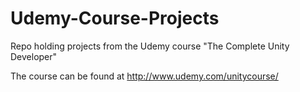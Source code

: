 # Udemy-Course-Projects
Repo holding projects from the Udemy course "The Complete Unity Developer"

The course can be found at http://www.udemy.com/unitycourse/
